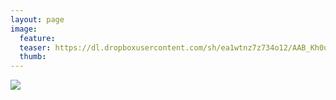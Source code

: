 ```yaml
---
layout: page
image:
  feature:
  teaser: https://dl.dropboxusercontent.com/sh/ea1wtnz7z734o12/AAB_Kh0uhB_t_dN6JZ0M_3vBa/mikin-kuvat/2/DSC07458-245px.jpg
  thumb:
---
```


[![](https://dl.dropboxusercontent.com/sh/ea1wtnz7z734o12/AABK3PR7nz1wbwn8OIxrJShwa/mikin-kuvat/2/DSC07458-800px.jpg)](https://dl.dropboxusercontent.com/sh/ea1wtnz7z734o12/AABu_rUfb2eBvgfN5C25fZOUa/mikin-kuvat/2/DSC07458.jpg)
